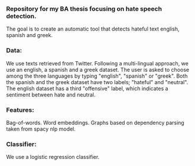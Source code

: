 ### Repository for my BA thesis focusing on hate speech detection. 
The goal is to create an automatic tool that detects hateful text english, spanish and greek.

### Data: 
We use texts retrieved from Twitter. Following a multi-lingual approach, we use an english, a spanish and a greek dataset. The user is asked to choose among the three languages by typing "english", "spanish" or "greek".
Both the spanish and the greek dataset have two labels; "hateful" and "neutral". The english dataset has a third "offensive" label, which indicates a sentiment between hate and neutral.

### Features: 
Bag-of-words.
Word embeddings.
Graphs based on dependency parsing taken from spacy nlp model.

### Classifier: 
We use a logistic regression classifier.
